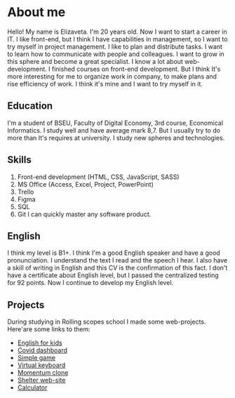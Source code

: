 # About me
Hello! My name is Elizaveta. I'm 20 years old. Now I want to start a career in IT. I like front-end, but I think I have capabilities in management, so I want to try myself in project management.
I like to plan and distribute tasks. I want to learn how to communicate with people and colleagues. I want to grow in this sphere and become a great specialist.
I know a lot about web-development. I finished courses on front-end development. But I think It's more interesting for me to organize work in company, to make plans and rise efficiency of work. I think it's mine and I want to try myself in it.
## Education
I'm a student of BSEU, Faculty of Digital Economy, 3rd course, Economical Informatics.
I study well and have average mark 8,7. But I usually try to do more than It's requires at university. I study new spheres and technologies.
## Skills
1. Front-end development (HTML, CSS, JavaScript, SASS)
2. MS Office (Access, Excel, Project, PowerPoint)
3. Trello
4. Figma
5. SQL
6. Git
I can quickly master any software product.
## English
I think my level is B1+. I think I'm a good English speaker and have a good pronunciation. I understand the text I read and the speech I hear. I also have a skill of writing in English and this CV is the confirmation of this fact. I don't have a certificate about English level, but I passed the centralized testing for 92 points. Now I continue to develop my English level.
## Projects
During studying in Rolling scopes school I made some web-projects. Here'are some links to them: 
* [English for kids](https://rolling-scopes-school.github.io/elizavetapanasiuk-JS2020Q3/english-for-kids/)
* [Covid dashboard](https://rolling-scopes-school.github.io/elizavetapanasiuk-JS2020Q3/covid-dashboard/)
* [Simple game](https://rolling-scopes-school.github.io/elizavetapanasiuk-JS2020Q3/gem-puzzle/)
* [Virtual keyboard](https://rolling-scopes-school.github.io/elizavetapanasiuk-JS2020Q3/virtual-keyboard/)
* [Momentum clone](https://rolling-scopes-school.github.io/elizavetapanasiuk-JS2020Q3/momentum/)
* [Shelter web-site](https://rolling-scopes-school.github.io/elizavetapanasiuk-JS2020Q3/shelter/pages/main/main.html)
* [Calculator](https://rolling-scopes-school.github.io/elizavetapanasiuk-JS2020Q3/calculator/)
